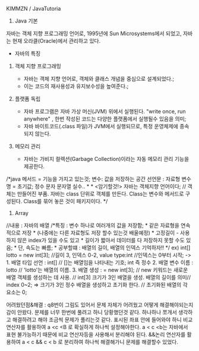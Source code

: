KIMMZN / JavaTutoria

01. Java 기본

   자바는 객체 지향 프로그래밍 언어로, 1995년에 Sun Microsystems에서 되었고, 자바는 현재 오라클(Oracle)에서 관리하고 있다.
   * 자바의 특징 
   1. 객체 지향 프로그래밍
      - 자바는 객체 지향 언어로, 객체와 클래스 개념을 중심으로 설계되었다.;
      - 이는 코드의 재사용성과 유지보수성을 높여준다.;
     
   2. 플랫폼 독립
      - 자바 프로그램은 자바 가상 머신(JVM) 위에서 실행된다. "write once, run anywhere" , 한번 작성된 코드는 다양한 플랫폼에서 실행될수 있음을 의미;
      - 자바 바이트코드(.class 파일)가 JVM에서 실행되므로, 특정 운영체제에 종속되지 않는다.

   3. 메모리 관리
      - 자바는 가비지 컬렉션(Garbage Collection)이라는 자동 메모리 관리 기능을 제공한다. 
      
/*java
		메서드 = 기능을 가지고 있는것;
		변수: 값을 저장하는 공간
		선언문 :  자료형 변수명 = 초기값;
		          정수
		          문자
		          문자열
		          실수..
		 * 
		 * <암기할것!>
		자바는 객체지향 언어이다; // 객체는 만들어진 부품.
		자바는 class 단위로 객체를 만든다.
		Class는 변수와 메서드로 구성된다.
		Class를 묶어 놓은 것이 패키지이다. */
		

01. Array

//내용 : 자바의 배열
		/*특징 : 변수 하나로 여러개의 값을 저장함;
		 * 		같은 자료형을 연속적으로 저장
		 * 		(나중에는 다른 자료형도 저장 할수 있는것 배울예정)
		 * 		고정길이 - 사용하지 않은 index가 있을 수도 있고
		 * 				 길이가 짧아서 데이터를 다 저장하지 못할 수도 있음;
		 * 				 단, 속도는 빠름;
		 * 공부할떄 : 배열의 길이, 배열의 인덱스 기억하자!!
		 */
       ex) int[] lotto = new int[3]; //길이 3, 인덱스 0-2, value type:int
                                     //인덱스는 0부터 시작;
       -> 1. 배열 타입 선언 : int[] // []는 배열임을 나타내는 기호; int 즉 정수
          2. 배열 변수 이름 : lotto // 'lotto'는 배열의 이름. 
          3. 배열 생성 : = new int[3]; // new 키워드는 새로운 배열 객체를 생성하는 데 사용.
                                      // int[3] 크기가 3인 배열을 생성. 배열의 길이를 의미// index 0~2;
       => 크기가 3인 정수 배열을 생성하고 초기화 한다.    // 초기화된 배열의 각 요소는 0;
                                      
                                                      
  어려웠던점&해결 : q8번이 그림도 있어서 문제 자체가 어려웠고 어떻게 해결해야되는지 감이 안왔다.
                    문제를 너무 한번에 풀려고 하니 당황했던것 같다.
                    하나하나 쪼개서 생각하고 해결하려고 해야 조금씩 문제가 풀리는것 같다.
                    표시된 좌표 안에 들어와야 하니 비교 연산자를 활용하여 a <c <B 로 확실하게 하나씩 설정해야한다.
                    a < c <b는 자바에서 표현 불가능하기 때문에 비교 연산자등을 사용해서 분리해야 된다.
                    &&논리 연산자를 활용하여 a < c && c < b 로 분리하여 하나씩 해결해가니 문제를 해결할수 있었다.   
  

      

        

                                     
